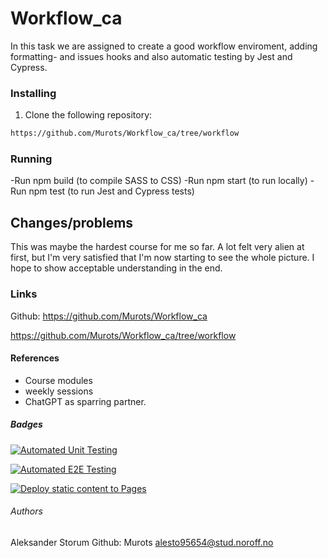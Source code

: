 # Workflow_ca

In this task we are assigned to create a good workflow enviroment, adding formatting- and issues hooks and also automatic testing by Jest and Cypress.

### Installing

1. Clone the following repository:

```bash
https://github.com/Murots/Workflow_ca/tree/workflow
```

### Running

-Run npm build (to compile SASS to CSS)
-Run npm start (to run locally) 
-Run npm test (to run Jest and Cypress tests)

## Changes/problems

This was maybe the hardest course for me so far. A lot felt very alien at first, but I'm very satisfied that I'm now starting to see the whole picture. I hope to show acceptable understanding in the end.

### Links

Github:
https://github.com/Murots/Workflow_ca

https://github.com/Murots/Workflow_ca/tree/workflow

#### References

- Course modules
- weekly sessions
- ChatGPT as sparring partner.

##### Badges

[![Automated Unit Testing](https://github.com/Murots/Workflow_ca/actions/workflows/unit-test.yml/badge.svg)](https://github.com/Murots/Workflow_ca/actions/workflows/unit-test.yml)

[![Automated E2E Testing](https://github.com/Murots/Workflow_ca/actions/workflows/e2e-test.yml/badge.svg)](https://github.com/Murots/Workflow_ca/actions/workflows/e2e-test.yml)

[![Deploy static content to Pages](https://github.com/Murots/Workflow_ca/actions/workflows/pages.yml/badge.svg)](https://github.com/Murots/Workflow_ca/actions/workflows/pages.yml)

###### Authors

Aleksander Storum
Github: Murots
alesto95654@stud.noroff.no
